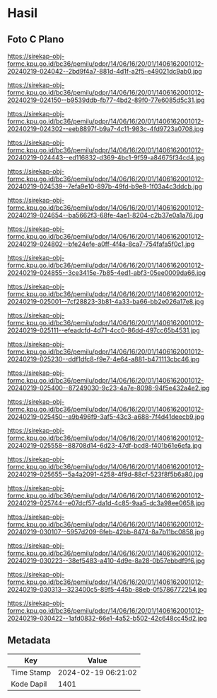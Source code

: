 # Hasil

## Foto C Plano

https://sirekap-obj-formc.kpu.go.id/bc36/pemilu/pdpr/14/06/16/20/01/1406162001012-20240219-024042--2bd9f4a7-881d-4d1f-a2f5-e49021dc9ab0.jpg

https://sirekap-obj-formc.kpu.go.id/bc36/pemilu/pdpr/14/06/16/20/01/1406162001012-20240219-024150--b9539ddb-fb77-4bd2-89f0-77e6085d5c31.jpg

https://sirekap-obj-formc.kpu.go.id/bc36/pemilu/pdpr/14/06/16/20/01/1406162001012-20240219-024302--eeb8897f-b9a7-4c11-983c-4fd9723a0708.jpg

https://sirekap-obj-formc.kpu.go.id/bc36/pemilu/pdpr/14/06/16/20/01/1406162001012-20240219-024443--ed116832-d369-4bc1-9f59-a84675f34cd4.jpg

https://sirekap-obj-formc.kpu.go.id/bc36/pemilu/pdpr/14/06/16/20/01/1406162001012-20240219-024539--7efa9e10-897b-49fd-b9e8-1f03a4c3ddcb.jpg

https://sirekap-obj-formc.kpu.go.id/bc36/pemilu/pdpr/14/06/16/20/01/1406162001012-20240219-024654--ba5662f3-68fe-4ae1-8204-c2b37e0a1a76.jpg

https://sirekap-obj-formc.kpu.go.id/bc36/pemilu/pdpr/14/06/16/20/01/1406162001012-20240219-024802--bfe24efe-a0ff-4f4a-8ca7-754fafa5f0c1.jpg

https://sirekap-obj-formc.kpu.go.id/bc36/pemilu/pdpr/14/06/16/20/01/1406162001012-20240219-024855--3ce3415e-7b85-4ed1-abf3-05ee0009da66.jpg

https://sirekap-obj-formc.kpu.go.id/bc36/pemilu/pdpr/14/06/16/20/01/1406162001012-20240219-025001--7cf28823-3b81-4a33-ba66-bb2e026a17e8.jpg

https://sirekap-obj-formc.kpu.go.id/bc36/pemilu/pdpr/14/06/16/20/01/1406162001012-20240219-025111--efeadcfd-4d71-4cc0-86dd-497cc65b4531.jpg

https://sirekap-obj-formc.kpu.go.id/bc36/pemilu/pdpr/14/06/16/20/01/1406162001012-20240219-025230--ddf1dfc8-f9e7-4e64-a881-b471113cbc46.jpg

https://sirekap-obj-formc.kpu.go.id/bc36/pemilu/pdpr/14/06/16/20/01/1406162001012-20240219-025400--87249030-9c23-4a7e-8098-94f5e432a4e2.jpg

https://sirekap-obj-formc.kpu.go.id/bc36/pemilu/pdpr/14/06/16/20/01/1406162001012-20240219-025450--a9b496f9-3af5-43c3-a688-7f4d41deecb9.jpg

https://sirekap-obj-formc.kpu.go.id/bc36/pemilu/pdpr/14/06/16/20/01/1406162001012-20240219-025558--88708d14-6d23-47df-bcd8-f401b61e6efa.jpg

https://sirekap-obj-formc.kpu.go.id/bc36/pemilu/pdpr/14/06/16/20/01/1406162001012-20240219-025655--5a4a2091-4258-4f9d-88cf-523f8f5b6a80.jpg

https://sirekap-obj-formc.kpu.go.id/bc36/pemilu/pdpr/14/06/16/20/01/1406162001012-20240219-025744--e07dcf57-da1d-4c85-9aa5-dc3a98ee0658.jpg

https://sirekap-obj-formc.kpu.go.id/bc36/pemilu/pdpr/14/06/16/20/01/1406162001012-20240219-030107--5957d209-6feb-42bb-8474-8a7b11bc0858.jpg

https://sirekap-obj-formc.kpu.go.id/bc36/pemilu/pdpr/14/06/16/20/01/1406162001012-20240219-030223--38ef5483-a410-4d9e-8a28-0b57ebbdf9f6.jpg

https://sirekap-obj-formc.kpu.go.id/bc36/pemilu/pdpr/14/06/16/20/01/1406162001012-20240219-030313--323400c5-89f5-445b-88eb-0f5786772254.jpg

https://sirekap-obj-formc.kpu.go.id/bc36/pemilu/pdpr/14/06/16/20/01/1406162001012-20240219-030422--1afd0832-66e1-4a52-b502-42c648cc45d2.jpg


## Metadata

| Key        | Value               |
| ---------- | ------------------- |
| Time Stamp | 2024-02-19 06:21:02 |
| Kode Dapil | 1401                |




